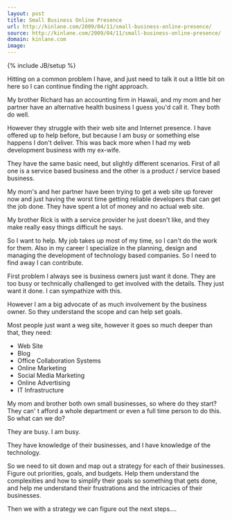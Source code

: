 ```yaml
---
layout: post
title: Small Business Online Presence
url: http://kinlane.com/2009/04/11/small-business-online-presence/
source: http://kinlane.com/2009/04/11/small-business-online-presence/
domain: kinlane.com
image: 
---
```

{% include JB/setup %}<p>Hitting on a common problem I have, and just need to talk it out a little bit on here so I can continue finding the right approach.<p></p>
My brother Richard has an accounting firm in Hawaii, and my mom and her partner have an alternative health business I guess you'd call it. They both do well.<p></p>
However they struggle with their web site and Internet presence. I have offered up to help before, but because I am busy or something else happens I don't deliver. This was back more when I had my web development business with my ex-wife.<p></p>
They have the same basic need, but slightly different scenarios. First of all one is a service based business and the other is a product / service based business.<p></p>
My mom's and her partner have been trying to get a web site up forever now and just having the worst time getting reliable developers that can get the job done. They have spent a lot of money and no actual web site.<p></p>
My brother Rick is with a service provider he just doesn't like, and they make really easy things difficult he says.<p></p>
So I want to help. My job takes up most of my time, so I can't do the work for them. Also in my career I specialize in the planning, design and managing the development of technology based companies. So I need to find away I can contribute.<p></p>
First problem I always see is business owners just want it done. They are too busy or technically challenged to get involved with the details. They just want it done. I can sympathize with this.<p></p>
However I am a big advocate of as much involvement by the business owner. So they understand the scope and can help set goals.<p></p>
Most people just want a weg site, however it goes so much deeper than that, they need:
<ul class="mainlist">
	<li>Web Site</li>
	<li>Blog</li>
	<li>Office Collaboration Systems</li>
	<li>Online Marketing</li>
	<li>Social Media Marketing</li>
	<li>Online Advertising</li>
	<li>IT Infrastructure</li>
</ul>
My mom and brother both own small businesses, so where do they start? They can' t afford a whole department or even a full time person to do this. So what can we do?<p></p>
They are busy. I am busy.<p></p>
They have knowledge of their businesses, and I have knowledge of the technology.<p></p>
So we need to sit down and map out a strategy for each of their businesses. Figure out priorities, goals, and budgets. Help them understand the complexities and how to simplify their goals so something that gets done, and help me understand their frustrations and the intricacies of their businesses.<p></p>
Then we with a strategy we can figure out the next steps....
</p>
